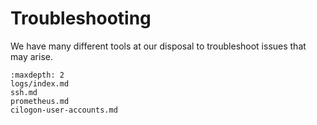 # Troubleshooting

We have many different tools at our disposal to troubleshoot
issues that may arise.

```{toctree}
:maxdepth: 2
logs/index.md
ssh.md
prometheus.md
cilogon-user-accounts.md
```
